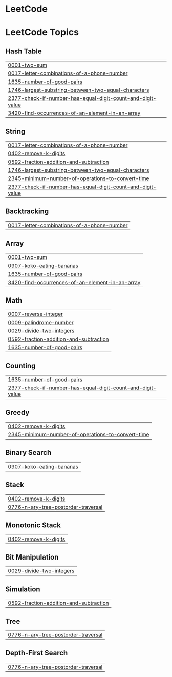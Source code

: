 # LeetCode
<!---LeetCode Topics Start-->
# LeetCode Topics
## Hash Table
|  |
| ------- |
| [0001-two-sum](https://github.com/RyanUsher606/LeetCode/tree/master/0001-two-sum) |
| [0017-letter-combinations-of-a-phone-number](https://github.com/RyanUsher606/LeetCode/tree/master/0017-letter-combinations-of-a-phone-number) |
| [1635-number-of-good-pairs](https://github.com/RyanUsher606/LeetCode/tree/master/1635-number-of-good-pairs) |
| [1746-largest-substring-between-two-equal-characters](https://github.com/RyanUsher606/LeetCode/tree/master/1746-largest-substring-between-two-equal-characters) |
| [2377-check-if-number-has-equal-digit-count-and-digit-value](https://github.com/RyanUsher606/LeetCode/tree/master/2377-check-if-number-has-equal-digit-count-and-digit-value) |
| [3420-find-occurrences-of-an-element-in-an-array](https://github.com/RyanUsher606/LeetCode/tree/master/3420-find-occurrences-of-an-element-in-an-array) |
## String
|  |
| ------- |
| [0017-letter-combinations-of-a-phone-number](https://github.com/RyanUsher606/LeetCode/tree/master/0017-letter-combinations-of-a-phone-number) |
| [0402-remove-k-digits](https://github.com/RyanUsher606/LeetCode/tree/master/0402-remove-k-digits) |
| [0592-fraction-addition-and-subtraction](https://github.com/RyanUsher606/LeetCode/tree/master/0592-fraction-addition-and-subtraction) |
| [1746-largest-substring-between-two-equal-characters](https://github.com/RyanUsher606/LeetCode/tree/master/1746-largest-substring-between-two-equal-characters) |
| [2345-minimum-number-of-operations-to-convert-time](https://github.com/RyanUsher606/LeetCode/tree/master/2345-minimum-number-of-operations-to-convert-time) |
| [2377-check-if-number-has-equal-digit-count-and-digit-value](https://github.com/RyanUsher606/LeetCode/tree/master/2377-check-if-number-has-equal-digit-count-and-digit-value) |
## Backtracking
|  |
| ------- |
| [0017-letter-combinations-of-a-phone-number](https://github.com/RyanUsher606/LeetCode/tree/master/0017-letter-combinations-of-a-phone-number) |
## Array
|  |
| ------- |
| [0001-two-sum](https://github.com/RyanUsher606/LeetCode/tree/master/0001-two-sum) |
| [0907-koko-eating-bananas](https://github.com/RyanUsher606/LeetCode/tree/master/0907-koko-eating-bananas) |
| [1635-number-of-good-pairs](https://github.com/RyanUsher606/LeetCode/tree/master/1635-number-of-good-pairs) |
| [3420-find-occurrences-of-an-element-in-an-array](https://github.com/RyanUsher606/LeetCode/tree/master/3420-find-occurrences-of-an-element-in-an-array) |
## Math
|  |
| ------- |
| [0007-reverse-integer](https://github.com/RyanUsher606/LeetCode/tree/master/0007-reverse-integer) |
| [0009-palindrome-number](https://github.com/RyanUsher606/LeetCode/tree/master/0009-palindrome-number) |
| [0029-divide-two-integers](https://github.com/RyanUsher606/LeetCode/tree/master/0029-divide-two-integers) |
| [0592-fraction-addition-and-subtraction](https://github.com/RyanUsher606/LeetCode/tree/master/0592-fraction-addition-and-subtraction) |
| [1635-number-of-good-pairs](https://github.com/RyanUsher606/LeetCode/tree/master/1635-number-of-good-pairs) |
## Counting
|  |
| ------- |
| [1635-number-of-good-pairs](https://github.com/RyanUsher606/LeetCode/tree/master/1635-number-of-good-pairs) |
| [2377-check-if-number-has-equal-digit-count-and-digit-value](https://github.com/RyanUsher606/LeetCode/tree/master/2377-check-if-number-has-equal-digit-count-and-digit-value) |
## Greedy
|  |
| ------- |
| [0402-remove-k-digits](https://github.com/RyanUsher606/LeetCode/tree/master/0402-remove-k-digits) |
| [2345-minimum-number-of-operations-to-convert-time](https://github.com/RyanUsher606/LeetCode/tree/master/2345-minimum-number-of-operations-to-convert-time) |
## Binary Search
|  |
| ------- |
| [0907-koko-eating-bananas](https://github.com/RyanUsher606/LeetCode/tree/master/0907-koko-eating-bananas) |
## Stack
|  |
| ------- |
| [0402-remove-k-digits](https://github.com/RyanUsher606/LeetCode/tree/master/0402-remove-k-digits) |
| [0776-n-ary-tree-postorder-traversal](https://github.com/RyanUsher606/LeetCode/tree/master/0776-n-ary-tree-postorder-traversal) |
## Monotonic Stack
|  |
| ------- |
| [0402-remove-k-digits](https://github.com/RyanUsher606/LeetCode/tree/master/0402-remove-k-digits) |
## Bit Manipulation
|  |
| ------- |
| [0029-divide-two-integers](https://github.com/RyanUsher606/LeetCode/tree/master/0029-divide-two-integers) |
## Simulation
|  |
| ------- |
| [0592-fraction-addition-and-subtraction](https://github.com/RyanUsher606/LeetCode/tree/master/0592-fraction-addition-and-subtraction) |
## Tree
|  |
| ------- |
| [0776-n-ary-tree-postorder-traversal](https://github.com/RyanUsher606/LeetCode/tree/master/0776-n-ary-tree-postorder-traversal) |
## Depth-First Search
|  |
| ------- |
| [0776-n-ary-tree-postorder-traversal](https://github.com/RyanUsher606/LeetCode/tree/master/0776-n-ary-tree-postorder-traversal) |
<!---LeetCode Topics End-->